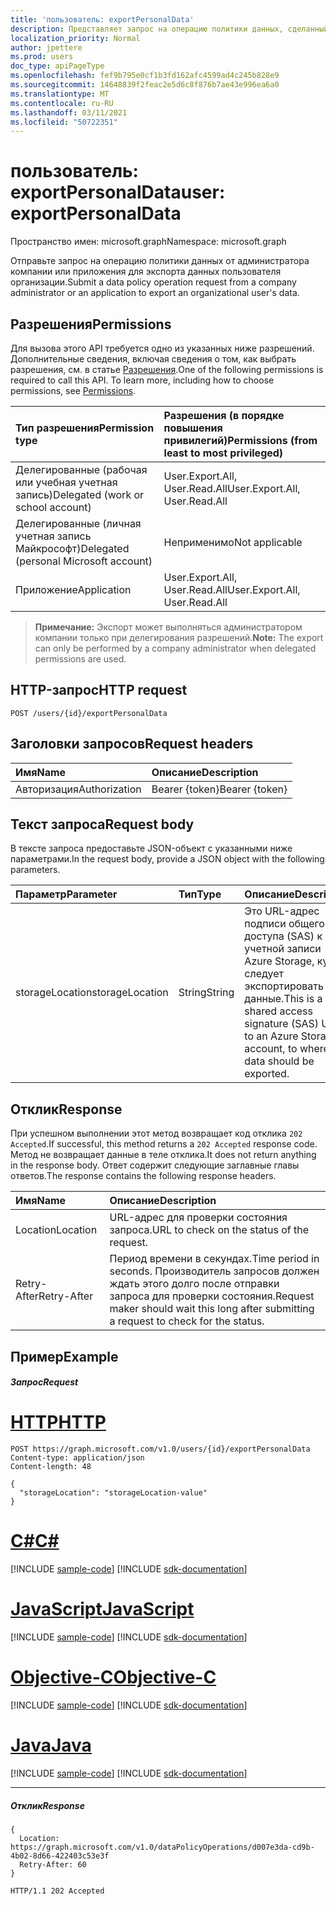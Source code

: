 ```yaml
---
title: 'пользователь: exportPersonalData'
description: Представляет запрос на операцию политики данных, сделанный администратором компании для экспорта данных пользователя организации.
localization_priority: Normal
author: jpettere
ms.prod: users
doc_type: apiPageType
ms.openlocfilehash: fef9b795e0cf1b3fd162afc4599ad4c245b828e9
ms.sourcegitcommit: 14648839f2feac2e5d6c8f876b7ae43e996ea6a0
ms.translationtype: MT
ms.contentlocale: ru-RU
ms.lasthandoff: 03/11/2021
ms.locfileid: "50722351"
---
```

# <a name="user-exportpersonaldata"></a><span data-ttu-id="caded-103">пользователь: exportPersonalData</span><span class="sxs-lookup"><span data-stu-id="caded-103">user: exportPersonalData</span></span>

<span data-ttu-id="caded-104">Пространство имен: microsoft.graph</span><span class="sxs-lookup"><span data-stu-id="caded-104">Namespace: microsoft.graph</span></span>

<span data-ttu-id="caded-105">Отправьте запрос на операцию политики данных от администратора компании или приложения для экспорта данных пользователя организации.</span><span class="sxs-lookup"><span data-stu-id="caded-105">Submit a data policy operation request from a company administrator or an application to export an organizational user's data.</span></span>

## <a name="permissions"></a><span data-ttu-id="caded-106">Разрешения</span><span class="sxs-lookup"><span data-stu-id="caded-106">Permissions</span></span>
<span data-ttu-id="caded-p101">Для вызова этого API требуется одно из указанных ниже разрешений. Дополнительные сведения, включая сведения о том, как выбрать разрешения, см. в статье [Разрешения](/graph/permissions-reference).</span><span class="sxs-lookup"><span data-stu-id="caded-p101">One of the following permissions is required to call this API. To learn more, including how to choose permissions, see [Permissions](/graph/permissions-reference).</span></span>

|<span data-ttu-id="caded-109">Тип разрешения</span><span class="sxs-lookup"><span data-stu-id="caded-109">Permission type</span></span>      | <span data-ttu-id="caded-110">Разрешения (в порядке повышения привилегий)</span><span class="sxs-lookup"><span data-stu-id="caded-110">Permissions (from least to most privileged)</span></span>              |
|:--------------------|:---------------------------------------------------------|
|<span data-ttu-id="caded-111">Делегированные (рабочая или учебная учетная запись)</span><span class="sxs-lookup"><span data-stu-id="caded-111">Delegated (work or school account)</span></span> |  <span data-ttu-id="caded-112">User.Export.All, User.Read.All</span><span class="sxs-lookup"><span data-stu-id="caded-112">User.Export.All, User.Read.All</span></span>  |
|<span data-ttu-id="caded-113">Делегированные (личная учетная запись Майкрософт)</span><span class="sxs-lookup"><span data-stu-id="caded-113">Delegated (personal Microsoft account)</span></span> |  <span data-ttu-id="caded-114">Неприменимо</span><span class="sxs-lookup"><span data-stu-id="caded-114">Not applicable</span></span>  |
|<span data-ttu-id="caded-115">Приложение</span><span class="sxs-lookup"><span data-stu-id="caded-115">Application</span></span> | <span data-ttu-id="caded-116">User.Export.All, User.Read.All</span><span class="sxs-lookup"><span data-stu-id="caded-116">User.Export.All, User.Read.All</span></span> |

><span data-ttu-id="caded-117">**Примечание:** Экспорт может выполняться администратором компании только при делегирования разрешений.</span><span class="sxs-lookup"><span data-stu-id="caded-117">**Note:** The export can only be performed by a company administrator when delegated permissions are used.</span></span>

## <a name="http-request"></a><span data-ttu-id="caded-118">HTTP-запрос</span><span class="sxs-lookup"><span data-stu-id="caded-118">HTTP request</span></span>
<!-- { "blockType": "ignored" } -->
```http
POST /users/{id}/exportPersonalData

```
## <a name="request-headers"></a><span data-ttu-id="caded-119">Заголовки запросов</span><span class="sxs-lookup"><span data-stu-id="caded-119">Request headers</span></span>
| <span data-ttu-id="caded-120">Имя</span><span class="sxs-lookup"><span data-stu-id="caded-120">Name</span></span>       | <span data-ttu-id="caded-121">Описание</span><span class="sxs-lookup"><span data-stu-id="caded-121">Description</span></span>|
|:---------------|:----------|
| <span data-ttu-id="caded-122">Авторизация</span><span class="sxs-lookup"><span data-stu-id="caded-122">Authorization</span></span>  | <span data-ttu-id="caded-123">Bearer {token}</span><span class="sxs-lookup"><span data-stu-id="caded-123">Bearer {token}</span></span>|

## <a name="request-body"></a><span data-ttu-id="caded-124">Текст запроса</span><span class="sxs-lookup"><span data-stu-id="caded-124">Request body</span></span>
<span data-ttu-id="caded-125">В тексте запроса предоставьте JSON-объект с указанными ниже параметрами.</span><span class="sxs-lookup"><span data-stu-id="caded-125">In the request body, provide a JSON object with the following parameters.</span></span>

| <span data-ttu-id="caded-126">Параметр</span><span class="sxs-lookup"><span data-stu-id="caded-126">Parameter</span></span>    | <span data-ttu-id="caded-127">Тип</span><span class="sxs-lookup"><span data-stu-id="caded-127">Type</span></span>   |<span data-ttu-id="caded-128">Описание</span><span class="sxs-lookup"><span data-stu-id="caded-128">Description</span></span>|
|:---------------|:--------|:----------|
|<span data-ttu-id="caded-129">storageLocation</span><span class="sxs-lookup"><span data-stu-id="caded-129">storageLocation</span></span>|<span data-ttu-id="caded-130">String</span><span class="sxs-lookup"><span data-stu-id="caded-130">String</span></span>|<span data-ttu-id="caded-131">Это URL-адрес подписи общего доступа (SAS) к учетной записи Azure Storage, куда следует экспортировать данные.</span><span class="sxs-lookup"><span data-stu-id="caded-131">This is a shared access signature (SAS) URL to an Azure Storage account, to where data should be exported.</span></span>|

## <a name="response"></a><span data-ttu-id="caded-132">Отклик</span><span class="sxs-lookup"><span data-stu-id="caded-132">Response</span></span>
<span data-ttu-id="caded-133">При успешном выполнении этот метод возвращает код отклика `202 Accepted`.</span><span class="sxs-lookup"><span data-stu-id="caded-133">If successful, this method returns a `202 Accepted` response code.</span></span> <span data-ttu-id="caded-134">Метод не возвращает данные в теле отклика.</span><span class="sxs-lookup"><span data-stu-id="caded-134">It does not return anything in the response body.</span></span> <span data-ttu-id="caded-135">Ответ содержит следующие заглавные главы ответов.</span><span class="sxs-lookup"><span data-stu-id="caded-135">The response contains the following response headers.</span></span>

| <span data-ttu-id="caded-136">Имя</span><span class="sxs-lookup"><span data-stu-id="caded-136">Name</span></span>       | <span data-ttu-id="caded-137">Описание</span><span class="sxs-lookup"><span data-stu-id="caded-137">Description</span></span>|
|:---------------|:----------|
| <span data-ttu-id="caded-138">Location</span><span class="sxs-lookup"><span data-stu-id="caded-138">Location</span></span>  | <span data-ttu-id="caded-139">URL-адрес для проверки состояния запроса.</span><span class="sxs-lookup"><span data-stu-id="caded-139">URL to check on the status of the request.</span></span> |
| <span data-ttu-id="caded-140">Retry-After</span><span class="sxs-lookup"><span data-stu-id="caded-140">Retry-After</span></span>  | <span data-ttu-id="caded-141">Период времени в секундах.</span><span class="sxs-lookup"><span data-stu-id="caded-141">Time period in seconds.</span></span> <span data-ttu-id="caded-142">Производитель запросов должен ждать этого долго после отправки запроса для проверки состояния.</span><span class="sxs-lookup"><span data-stu-id="caded-142">Request maker should wait this long after submitting a request to check for the status.</span></span> |

## <a name="example"></a><span data-ttu-id="caded-143">Пример</span><span class="sxs-lookup"><span data-stu-id="caded-143">Example</span></span>
##### <a name="request"></a><span data-ttu-id="caded-144">Запрос</span><span class="sxs-lookup"><span data-stu-id="caded-144">Request</span></span>

# <a name="http"></a>[<span data-ttu-id="caded-145">HTTP</span><span class="sxs-lookup"><span data-stu-id="caded-145">HTTP</span></span>](#tab/http)
<!-- {
  "blockType": "request",
  "name": "user_exportpersonaldata"
}-->
```http
POST https://graph.microsoft.com/v1.0/users/{id}/exportPersonalData
Content-type: application/json
Content-length: 48

{
  "storageLocation": "storageLocation-value"
}
```
# <a name="c"></a>[<span data-ttu-id="caded-146">C#</span><span class="sxs-lookup"><span data-stu-id="caded-146">C#</span></span>](#tab/csharp)
[!INCLUDE [sample-code](../includes/snippets/csharp/user-exportpersonaldata-csharp-snippets.md)]
[!INCLUDE [sdk-documentation](../includes/snippets/snippets-sdk-documentation-link.md)]

# <a name="javascript"></a>[<span data-ttu-id="caded-147">JavaScript</span><span class="sxs-lookup"><span data-stu-id="caded-147">JavaScript</span></span>](#tab/javascript)
[!INCLUDE [sample-code](../includes/snippets/javascript/user-exportpersonaldata-javascript-snippets.md)]
[!INCLUDE [sdk-documentation](../includes/snippets/snippets-sdk-documentation-link.md)]

# <a name="objective-c"></a>[<span data-ttu-id="caded-148">Objective-C</span><span class="sxs-lookup"><span data-stu-id="caded-148">Objective-C</span></span>](#tab/objc)
[!INCLUDE [sample-code](../includes/snippets/objc/user-exportpersonaldata-objc-snippets.md)]
[!INCLUDE [sdk-documentation](../includes/snippets/snippets-sdk-documentation-link.md)]

# <a name="java"></a>[<span data-ttu-id="caded-149">Java</span><span class="sxs-lookup"><span data-stu-id="caded-149">Java</span></span>](#tab/java)
[!INCLUDE [sample-code](../includes/snippets/java/user-exportpersonaldata-java-snippets.md)]
[!INCLUDE [sdk-documentation](../includes/snippets/snippets-sdk-documentation-link.md)]

---

##### <a name="response"></a><span data-ttu-id="caded-150">Отклик</span><span class="sxs-lookup"><span data-stu-id="caded-150">Response</span></span>

```http
{
  Location: https://graph.microsoft.com/v1.0/dataPolicyOperations/d007e3da-cd9b-4b02-8d66-422403c53e3f
  Retry-After: 60
}
```
<!-- {
  "blockType": "response",
  "truncated": true,
  "@odata.type": "microsoft.graph.none"
} -->
```http
HTTP/1.1 202 Accepted
```


<!-- uuid: 8fcb5dbc-d5aa-4681-8e31-b001d5168d79
2015-10-25 14:57:30 UTC -->
<!-- {
  "type": "#page.annotation",
  "description": "user: exportPersonalData",
  "keywords": "",
  "section": "documentation",
  "tocPath": "",
  "suppressions": [
  ]
}-->

